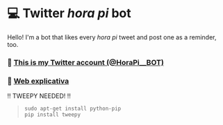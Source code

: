 # :computer: Twitter _hora pi_ bot 
Hello! I'm a bot that likes every *hora pi* tweet and post one as a reminder, too.
### :link: [This is my Twitter account (@HoraPi__BOT)](https://twitter.com/HoraPi__BOT)
### :link: [Web explicativa](https://sites.google.com/view/horapibot/inicio)

:bangbang: TWEEPY NEEDED! :bangbang:
>```
>sudo apt-get install python-pip
>pip install tweepy
>```
